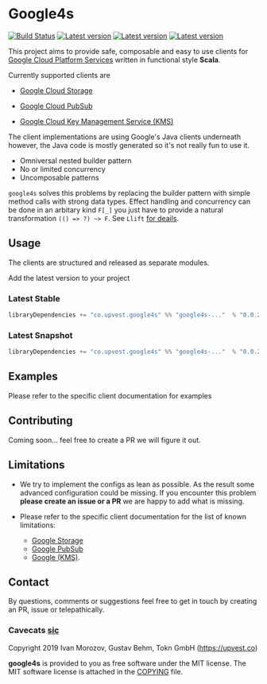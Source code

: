 # Google4s

[![Build Status](https://circleci.com/gh/toknapp/google4s.svg?style=svg)](https://circleci.com/gh/toknapp/google4s)
[![Latest version](https://index.scala-lang.org/toknapp/google4s/google4s-gkms/latest.svg?color=orange)](https://index.scala-lang.org/toknapp/google4s/google4s-gkms)
[![Latest version](https://index.scala-lang.org/toknapp/google4s/google4s-gpubsub/latest.svg?color=orange)](https://index.scala-lang.org/toknapp/google4s/google4s-gpubsub)
[![Latest version](https://index.scala-lang.org/toknapp/google4s/google4s-gstorage/latest.svg?color=orange)](https://index.scala-lang.org/toknapp/google4s/google4s-gstorage)

This project aims to provide safe, composable and easy to use clients for [Google Cloud Platform Services](https://github.com/googleapis/google-cloud-java) written
in functional style **Scala**.

Currently supported clients are

- [Google Cloud Storage](gstorage/README.md)

- [Google Cloud PubSub](gpubsub/README.md)

- [Google Cloud Key Management Service (KMS)](gkms/README.md)


The client implementations are using Google's Java clients underneath
however, the Java code is mostly generated so it's not really fun to use it.

 - Omniversal nested builder pattern
 - No or limited concurrency
 - Uncomposable patterns 
 
`google4s` solves this problems by replacing the builder pattern with simple
method calls with strong data types. Effect handling and concurrency can be
done in an arbitary kind `F[_]` you just have to provide a natural transformation
`(() => ?) ~> F`. See `Llift` [for deails](core/src/main/scala/co/upvest/google4s/core/package.scala).

## Usage
The clients are structured and released as separate modules.

Add the latest version to your project

### Latest Stable
```sbt
libraryDependencies += "co.upvest.google4s" %% "google4s-..."  % "0.0.2"
```
### Latest Snapshot
```sbt
libraryDependencies += "co.upvest.google4s" %% "google4s-..."  % "0.0.2-SNAPSHOT"
```

## Examples
Please refer to the specific client documentation for examples

## Contributing

Coming soon... feel free to create a PR we will figure it out.

## Limitations

- We try to implement the configs as lean as possible. As the result some advanced
configuration could be missing. If you encounter this problem **please create an issue or a PR**
we are happy to add what is missing.

- Please refer to the specific client documentation for the list of known limitations:
    - [Google Storage](gstorage/README.md)
    - [Google PubSub](gpubsub/README.md) 
    - [Google (KMS)](gkms/README.md).
   

## Contact

By questions, comments or suggestions feel free to get in touch by creating an PR, issue or telepathically. 


### Cavecats [sic](https://www.youtube.com/watch?v=a0SuhNn8S60) 

Copyright 2019 Ivan Morozov, Gustav Behm, Tokn GmbH (https://upvest.co)

**google4s** is provided to you as free software under the MIT license.
The MIT software license is attached in the [COPYING](COPYING) file.

